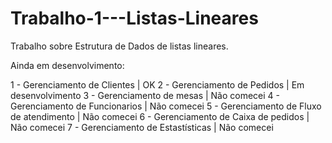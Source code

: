 # Trabalho-1---Listas-Lineares
Trabalho sobre Estrutura de Dados de listas lineares.

Ainda em desenvolvimento:

1 - Gerenciamento de Clientes | OK
2 - Gerenciamento de Pedidos | Em desenvolvimento
3 - Gerenciamento de mesas | Não comecei
4 - Gerenciamento de Funcionarios | Não comecei
5 - Gerenciamento de Fluxo de atendimento | Não comecei
6 - Gerenciamento de Caixa de pedidos | Não comecei
7 - Gerenciamento de Estastísticas | Não comecei
